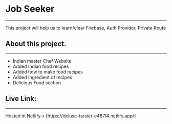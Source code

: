 <h1>Job Seeker</h1>
<hr>
<p>This project will help us to learn/clear Firebase, Auth Provider, Private Route</p> 

<h2>About this project.</h2>
<hr>
<ul>
<li>Indian master Chef Website</li>
<li>Added Indian food recipes</li>
<li>Added how to make food recipes</li>
<li>Added Ingredient of recipes</li>
<li>Delicious Food section</li>
</ul>

<h2>Live Link:</h2>
<hr>
Hosted in Netlify-> [https://deluxe-tarsier-e487f4.netlify.app/]
